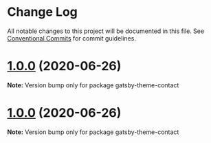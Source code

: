 # Change Log

All notable changes to this project will be documented in this file.
See [Conventional Commits](https://conventionalcommits.org) for commit guidelines.

# [1.0.0](https://github.com/Pyrax/gatsby-theme-contact/compare/gatsby-theme-contact@1.0.0...gatsby-theme-contact@1.0.0) (2020-06-26)

**Note:** Version bump only for package gatsby-theme-contact





# [1.0.0](https://github.com/Pyrax/gatsby-theme-contact/compare/gatsby-theme-contact@1.0.0...gatsby-theme-contact@1.0.0) (2020-06-26)

**Note:** Version bump only for package gatsby-theme-contact
